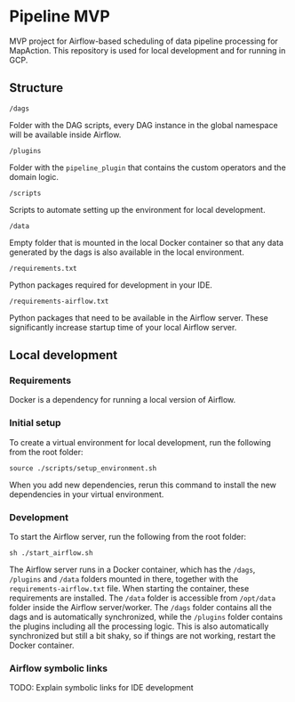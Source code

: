 # Pipeline MVP

MVP project for Airflow-based scheduling of data pipeline processing for MapAction. This repository is used for local development and for running in GCP.

## Structure

`/dags`

Folder with the DAG scripts, every DAG instance in the global namespace will be available inside Airflow.

`/plugins`

Folder with the `pipeline_plugin` that contains the custom operators and the domain logic.

`/scripts`

Scripts to automate setting up the environment for local development.

`/data`

Empty folder that is mounted in the local Docker container so that any data generated by the dags is also available in the local environment.

`/requirements.txt`

Python packages required for development in your IDE.

`/requirements-airflow.txt`

Python packages that need to be available in the Airflow server. These significantly increase startup time of your local Airflow server.

## Local development

### Requirements

Docker is a dependency for running a local version of Airflow.

### Initial setup

To create a virtual environment for local development, run the following from the root folder:

`source ./scripts/setup_environment.sh`

When you add new dependencies, rerun this command to install the new dependencies in your virtual environment.

### Development

To start the Airflow server, run the following from the root folder:

`sh ./start_airflow.sh`

The Airflow server runs in a Docker container, which has the `/dags`, `/plugins` and `/data` folders mounted in there, together with the `requirements-airflow.txt` file. When starting the container, these requirements are installed. The `/data` folder is accessible from `/opt/data` folder inside the Airflow server/worker. The `/dags` folder contains all the dags and is automatically synchronized, while the `/plugins` folder contains the plugins including all the processing logic. This is also automatically synchronized but still a bit shaky, so if things are not working, restart the Docker container.

### Airflow symbolic links

TODO: Explain symbolic links for IDE development